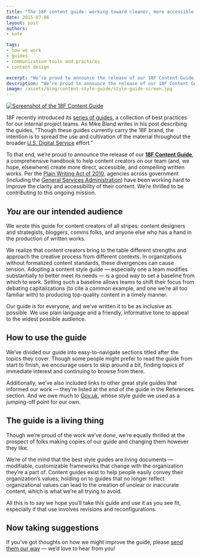 ```yaml
---
title: "The 18F content guide: working toward cleaner, more accessible communication"
date: 2015-07-06
layout: post
authors:
- kate

tags:
- how we work
- guides
- communication tools and practices
- content design

excerpt: "We’re proud to announce the release of our 18F Content Guide, a comprehensive handbook to help content creators on our team (and, we hope, elsewhere) create more direct, accessible, and compelling written works."
description: "We’re proud to announce the release of our 18F Content Guide, a comprehensive handbook to help content creators on our team (and, we hope, elsewhere) create more direct, accessible, and compelling written works."
image: /assets/blog/content-style-guide/style-guide-screen.jpg
---
```


[![Screenshot of the 18F Content Guide]({{site.baseurl}}/assets/blog/content-style-guide/style-guide-screen.jpg)](https://pages.18f.gov/content-guide/)

18F recently introduced its [series of
guides](https://18f.gsa.gov/2015/05/28/18F-guides/), a collection of
best practices for our internal project teams. As Mike Bland writes in
his post describing the guides, “Though these guides currently carry the
18F brand, the intention is to spread the use and cultivation of the
material throughout the broader [U.S. Digital
Service](https://wh.gov/usds/) effort.”

To that end, we’re proud to announce the release of our [**18F Content Guide**](https://pages.18f.gov/content-guide/index.html), a
comprehensive handbook to help content creators on our team (and, we
hope, elsewhere) create more direct, accessible, and compelling written
works. Per the [Plain Writing Act of
2010](http://www.plainlanguage.gov/plLaw/), agencies across government
(including the [General Services
Administration](http://www.gsa.gov/portal/content/298757)) have been
working hard to improve the clarity and accessibility of their content.
We’re thrilled to be contributing to this ongoing mission.

## *You* are our intended audience 

We wrote this guide for content creators of all stripes: content
designers and strategists, bloggers, comms folks, and anyone else who
has a hand in the production of written works.

We realize that content creators bring to the table different strengths
and approach the creative process from different contexts. In
organizations without formalized content standards, these divergences
can cause tension. Adopting a content style guide — especially one a
team modifies substantially to better meet its needs — is a good way to
set a baseline from which to work. Setting such a baseline allows teams
to shift their focus from debating capitalizations (to cite a common
example, and one we’re all too familiar with) to producing top-quality
content in a timely manner.

Our guide is for everyone, and we’ve written it to be as inclusive as
possible. We use plain language and a friendly, informative tone to
appeal to the widest possible audience.

## How to use the guide

We’ve divided our guide into easy-to-navigate sections titled after the
topics they cover. Though some people might prefer to read the guide
from start to finish, we encourage users to skip around a bit, finding
topics of immediate interest and continuing to browse from there.

Additionally, we’ve also included links to other great style guides that
informed our work — they’re listed at the end of the guide in the
References section. And we owe much to [Gov.uk](https://www.gov.uk/),
whose style guide we used as a jumping-off point for our own.

## The guide is a living thing

Though we’re proud of the work we’ve done, we’re equally thrilled at the
prospect of folks making copies of our guide and changing them however
they like.

We’re of the mind that the best style guides are living documents —
modifiable, customizable frameworks that change with the organization
they’re a part of. Content guides exist to help people easily convey
their organization’s values; holding on to guides that no longer reflect
organizational values can lead to the creation of unclear or inaccurate
content, which is what we’re all trying to avoid.

All this is to say we hope you’ll take this guide and use it as you see
fit, especially if that use involves revisions and reconfigurations.

## Now taking suggestions

If you’ve got thoughts on how we might improve the guide, please
[send them our
way](https://github.com/18F/content-guide) — we’d love to hear
from you!
